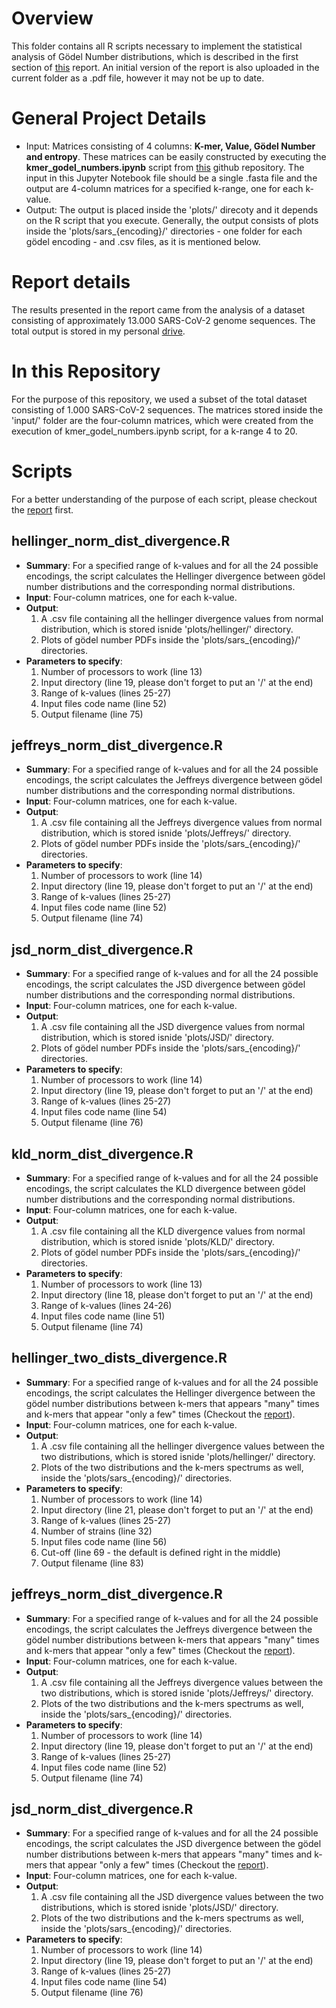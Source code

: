  # Overview
This folder contains all R scripts necessary to implement the statistical analysis of Gödel Number distributions, which is described in the first section of [this](https://docs.google.com/document/d/1NmUVwm7LgNPBs8XDQ6K_F3AxtICaeUjSTDy3h5Sd0Wk/edit?usp=sharing) report. An initial version of the report is also uploaded in the 
current folder as a .pdf file, however it may not be up to date.


# General Project Details
- Input: Matrices consisting of 4 columns: **K-mer, Value, Gödel Number and entropy**. These matrices can be easily constructed by executing the **kmer_godel_numbers.ipynb** script from [this](https://github.com/BiodataAnalysisGroup/kmerAnalyzerJupyter) github repository. The input in this Jupyter Notebook file should be a single .fasta file and the output are 4-column matrices for a specified k-range, one for each k-value.
- Output: The output is placed inside the 'plots/' direcoty and it depends on the R script that you execute. Generally, the output consists of plots inside the 'plots/sars_{encoding}/' directories - one folder for each gödel encoding - and .csv files, as it is mentioned below.


# Report details
The results presented in the report came from the analysis of a dataset consisting of approximately 13.000 SARS-CoV-2 genome sequences. The total output is stored in my personal [drive](https://drive.google.com/drive/folders/11mT62OMDZwlY3J5LUcFVUbz5ubG6PLY8?usp=sharing).


# In this Repository
For the purpose of this repository, we used a subset of the total dataset consisting of 1.000 SARS-CoV-2 sequences. The matrices stored inside the 'input/' folder are the four-column matrices, which were created from the execution of kmer_godel_numbers.ipynb script, for a k-range 4 to 20.

# Scripts
For a better understanding of the purpose of each script, please checkout the [report](https://docs.google.com/document/d/1NmUVwm7LgNPBs8XDQ6K_F3AxtICaeUjSTDy3h5Sd0Wk/edit?usp=sharing) first.


## hellinger_norm_dist_divergence.R
 - **Summary**: For a specified range of k-values and for all the 24 possible encodings, the script calculates the Hellinger divergence between gödel number distributions and the corresponding normal distributions.
 - **Input**: Four-column matrices, one for each k-value.
 - **Output**: 
   1. A .csv file containing all the hellinger divergence values from normal distribution, which is stored isnide 'plots/hellinger/' directory. 
   2. Plots of gödel number PDFs inside the 'plots/sars_{encoding}/' directories.
 - **Parameters to specify**: 
   1. Number of processors to work (line 13)
   2. Input directory (line 19, please don't forget to put an '/' at the end)
   3. Range of k-values (lines 25-27)
   4. Input files code name (line 52)
   5. Output filename (line 75)


## jeffreys_norm_dist_divergence.R
 - **Summary**: For a specified range of k-values and for all the 24 possible encodings, the script calculates the Jeffreys divergence between gödel number distributions and the corresponding normal distributions.
 - **Input**: Four-column matrices, one for each k-value.
 - **Output**: 
   1. A .csv file containing all the Jeffreys divergence values from normal distribution, which is stored isnide 'plots/Jeffreys/' directory. 
   2. Plots of gödel number PDFs inside the 'plots/sars_{encoding}/' directories.
 - **Parameters to specify**: 
   1. Number of processors to work (line 14)
   2. Input directory (line 19, please don't forget to put an '/' at the end)
   3. Range of k-values (lines 25-27)
   4. Input files code name (line 52)
   5. Output filename (line 74)


## jsd_norm_dist_divergence.R
 - **Summary**: For a specified range of k-values and for all the 24 possible encodings, the script calculates the JSD divergence between gödel number distributions and the corresponding normal distributions.
 - **Input**: Four-column matrices, one for each k-value.
 - **Output**: 
   1. A .csv file containing all the JSD divergence values from normal distribution, which is stored isnide 'plots/JSD/' directory. 
   2. Plots of gödel number PDFs inside the 'plots/sars_{encoding}/' directories.
 - **Parameters to specify**: 
   1. Number of processors to work (line 14)
   2. Input directory (line 19, please don't forget to put an '/' at the end)
   3. Range of k-values (lines 25-27)
   4. Input files code name (line 54)
   5. Output filename (line 76)


## kld_norm_dist_divergence.R
 - **Summary**: For a specified range of k-values and for all the 24 possible encodings, the script calculates the KLD divergence between gödel number distributions and the corresponding normal distributions.
 - **Input**: Four-column matrices, one for each k-value.
 - **Output**: 
   1. A .csv file containing all the KLD divergence values from normal distribution, which is stored isnide 'plots/KLD/' directory. 
   2. Plots of gödel number PDFs inside the 'plots/sars_{encoding}/' directories.
 - **Parameters to specify**: 
   1. Number of processors to work (line 13)
   2. Input directory (line 18, please don't forget to put an '/' at the end)
   3. Range of k-values (lines 24-26)
   4. Input files code name (line 51)
   5. Output filename (line 74)


## hellinger_two_dists_divergence.R
 - **Summary**: For a specified range of k-values and for all the 24 possible encodings, the script calculates the Hellinger divergence between the gödel number distributions between k-mers that appears "many" times and k-mers that appear "only a few" times (Checkout the [report](https://docs.google.com/document/d/1NmUVwm7LgNPBs8XDQ6K_F3AxtICaeUjSTDy3h5Sd0Wk/edit?usp=sharing)).
 - **Input**: Four-column matrices, one for each k-value.
 - **Output**: 
   1. A .csv file containing all the hellinger divergence values between the two distributions, which is stored isnide 'plots/hellinger/' directory. 
   2. Plots of the two distributions and the k-mers spectrums as well, inside the 'plots/sars_{encoding}/' directories.
 - **Parameters to specify**: 
   1. Number of processors to work (line 14)
   2. Input directory (line 21, please don't forget to put an '/' at the end)
   3. Range of k-values (lines 25-27)
   4. Number of strains (line 32)
   5. Input files code name (line 56)
   6. Cut-off (line 69 -  the default is defined right in the middle)
   7. Output filename (line 83)


## jeffreys_norm_dist_divergence.R
 - **Summary**: For a specified range of k-values and for all the 24 possible encodings, the script calculates the Jeffreys divergence between the gödel number distributions between k-mers that appears "many" times and k-mers that appear "only a few" times (Checkout the [report](https://docs.google.com/document/d/1NmUVwm7LgNPBs8XDQ6K_F3AxtICaeUjSTDy3h5Sd0Wk/edit?usp=sharing)).
 - **Input**: Four-column matrices, one for each k-value.
 - **Output**: 
   1. A .csv file containing all the Jeffreys divergence values between the two distributions, which is stored isnide 'plots/Jeffreys/' directory. 
   2. Plots of the two distributions and the k-mers spectrums as well, inside the 'plots/sars_{encoding}/' directories.
 - **Parameters to specify**: 
   1. Number of processors to work (line 14)
   2. Input directory (line 19, please don't forget to put an '/' at the end)
   3. Range of k-values (lines 25-27)
   4. Input files code name (line 52)
   5. Output filename (line 74)


## jsd_norm_dist_divergence.R
 - **Summary**: For a specified range of k-values and for all the 24 possible encodings, the script calculates the JSD divergence between the gödel number distributions between k-mers that appears "many" times and k-mers that appear "only a few" times (Checkout the [report](https://docs.google.com/document/d/1NmUVwm7LgNPBs8XDQ6K_F3AxtICaeUjSTDy3h5Sd0Wk/edit?usp=sharing)).
 - **Input**: Four-column matrices, one for each k-value.
 - **Output**: 
   1. A .csv file containing all the JSD divergence values between the two distributions, which is stored isnide 'plots/JSD/' directory. 
   2. Plots of the two distributions and the k-mers spectrums as well, inside the 'plots/sars_{encoding}/' directories.
 - **Parameters to specify**: 
   1. Number of processors to work (line 14)
   2. Input directory (line 19, please don't forget to put an '/' at the end)
   3. Range of k-values (lines 25-27)
   4. Input files code name (line 54)
   5. Output filename (line 76)


   
